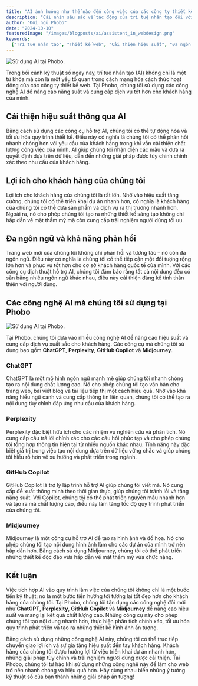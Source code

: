 ```yaml
---
title: "AI ảnh hưởng như thế nào đến công việc của các công ty thiết kế web?"
description: "Cái nhìn sâu sắc về tác động của trí tuệ nhân tạo đối với các công ty thiết kế web và lợi ích cho khách hàng."
author: "Đội ngũ Phobo"
date: "2024-10-10"
featuredImage: "/images/blogposts/ai/assistent_in_webdesign.png"
keywords:
  ["Trí tuệ nhân tạo", "Thiết kế web", "Cải thiện hiệu suất", "Đa ngôn ngữ"]
---
```


![Sử dụng AI tại Phobo.](/images/blogposts/ai/assistent_in_webdesign.png "Việc sử dụng trí tuệ nhân tạo trong các công ty web")

Trong bối cảnh kỹ thuật số ngày nay, trí tuệ nhân tạo (AI) không chỉ là một từ khóa mà còn là một yếu tố quan trọng cách mạng hóa cách thức hoạt động của các công ty thiết kế web. Tại Phobo, chúng tôi sử dụng các công nghệ AI để nâng cao năng suất và cung cấp dịch vụ tốt hơn cho khách hàng của mình.

## Cải thiện hiệu suất thông qua AI

Bằng cách sử dụng các công cụ hỗ trợ AI, chúng tôi có thể tự động hóa và tối ưu hóa quy trình thiết kế. Điều này có nghĩa là chúng tôi có thể phản hồi nhanh chóng hơn với yêu cầu của khách hàng trong khi vẫn cải thiện chất lượng công việc của mình. AI giúp chúng tôi nhận diện các mẫu và đưa ra quyết định dựa trên dữ liệu, dẫn đến những giải pháp được tùy chỉnh chính xác theo nhu cầu của khách hàng.

## Lợi ích cho khách hàng của chúng tôi

Lợi ích cho khách hàng của chúng tôi là rất lớn. Nhờ vào hiệu suất tăng cường, chúng tôi có thể triển khai dự án nhanh hơn, có nghĩa là khách hàng của chúng tôi có thể đưa sản phẩm và dịch vụ ra thị trường nhanh hơn. Ngoài ra, nó cho phép chúng tôi tạo ra những thiết kế sáng tạo không chỉ hấp dẫn về mặt thẩm mỹ mà còn cung cấp trải nghiệm người dùng tối ưu.

## Đa ngôn ngữ và khả năng phản hồi

Trang web mới của chúng tôi không chỉ phản hồi và tương tác – nó còn đa ngôn ngữ. Điều này có nghĩa là chúng tôi có thể tiếp cận một đối tượng rộng lớn hơn và phục vụ tốt hơn cho cơ sở khách hàng quốc tế của mình. Với các công cụ dịch thuật hỗ trợ AI, chúng tôi đảm bảo rằng tất cả nội dung đều có sẵn bằng nhiều ngôn ngữ khác nhau, điều này cải thiện đáng kể tính thân thiện với người dùng.

## Các công nghệ AI mà chúng tôi sử dụng tại Phobo

![Sử dụng AI tại Phobo.](/images/blogposts/ai/assistent_in_webdesign2.png "Việc sử dụng trí tuệ nhân tạo trong các công ty web")

Tại Phobo, chúng tôi dựa vào nhiều công nghệ AI để nâng cao hiệu suất và cung cấp dịch vụ xuất sắc cho khách hàng. Các công cụ mà chúng tôi sử dụng bao gồm **ChatGPT**, **Perplexity**, **GitHub Copilot** và **Midjourney**.

### ChatGPT

ChatGPT là một mô hình ngôn ngữ mạnh mẽ giúp chúng tôi nhanh chóng tạo ra nội dung chất lượng cao. Nó cho phép chúng tôi tạo văn bản cho trang web, bài viết blog và tài liệu tiếp thị một cách hiệu quả. Nhờ vào khả năng hiểu ngữ cảnh và cung cấp thông tin liên quan, chúng tôi có thể tạo ra nội dung tùy chỉnh đáp ứng nhu cầu của khách hàng.

### Perplexity

Perplexity đặc biệt hữu ích cho các nhiệm vụ nghiên cứu và phân tích. Nó cung cấp câu trả lời chính xác cho các câu hỏi phức tạp và cho phép chúng tôi tổng hợp thông tin hiện tại từ nhiều nguồn khác nhau. Tính năng này đặc biệt giá trị trong việc tạo nội dung dựa trên dữ liệu vững chắc và giúp chúng tôi hiểu rõ hơn về xu hướng và phát triển trong ngành.

### GitHub Copilot

GitHub Copilot là trợ lý lập trình hỗ trợ AI giúp chúng tôi viết mã. Nó cung cấp đề xuất thông minh theo thời gian thực, giúp chúng tôi tránh lỗi và tăng năng suất. Với Copilot, chúng tôi có thể phát triển nguyên mẫu nhanh hơn và tạo ra mã chất lượng cao, điều này làm tăng tốc độ quy trình phát triển của chúng tôi.

### Midjourney

Midjourney là một công cụ hỗ trợ AI để tạo ra hình ảnh và đồ họa. Nó cho phép chúng tôi tạo nội dung hình ảnh làm cho các dự án của mình trở nên hấp dẫn hơn. Bằng cách sử dụng Midjourney, chúng tôi có thể phát triển những thiết kế độc đáo vừa hấp dẫn về mặt thẩm mỹ vừa chức năng.

## Kết luận

Việc tích hợp AI vào quy trình làm việc của chúng tôi không chỉ là một bước tiến kỹ thuật; nó là một bước tiến hướng tới tương lai tốt đẹp hơn cho khách hàng của chúng tôi. Tại Phobo, chúng tôi tận dụng các công nghệ đổi mới như **ChatGPT**, **Perplexity**, **GitHub Copilot** và **Midjourney** để nâng cao hiệu suất và mang lại kết quả chất lượng cao. Những công cụ này cho phép chúng tôi tạo nội dung nhanh hơn, thực hiện phân tích chính xác, tối ưu hóa quy trình phát triển và tạo ra những thiết kế hình ảnh ấn tượng.

Bằng cách sử dụng những công nghệ AI này, chúng tôi có thể trực tiếp chuyển giao lợi ích và sự gia tăng hiệu suất đến tay khách hàng. Khách hàng của chúng tôi được hưởng lợi từ việc triển khai dự án nhanh hơn, những giải pháp tùy chỉnh và trải nghiệm người dùng được cải thiện. Tại Phobo, chúng tôi tự hào khi sử dụng những công nghệ này để làm cho web trở nên nhanh chóng và hiệu quả hơn. Hãy cùng nhau biến những ý tưởng kỹ thuật số của bạn thành những giải pháp ấn tượng!
